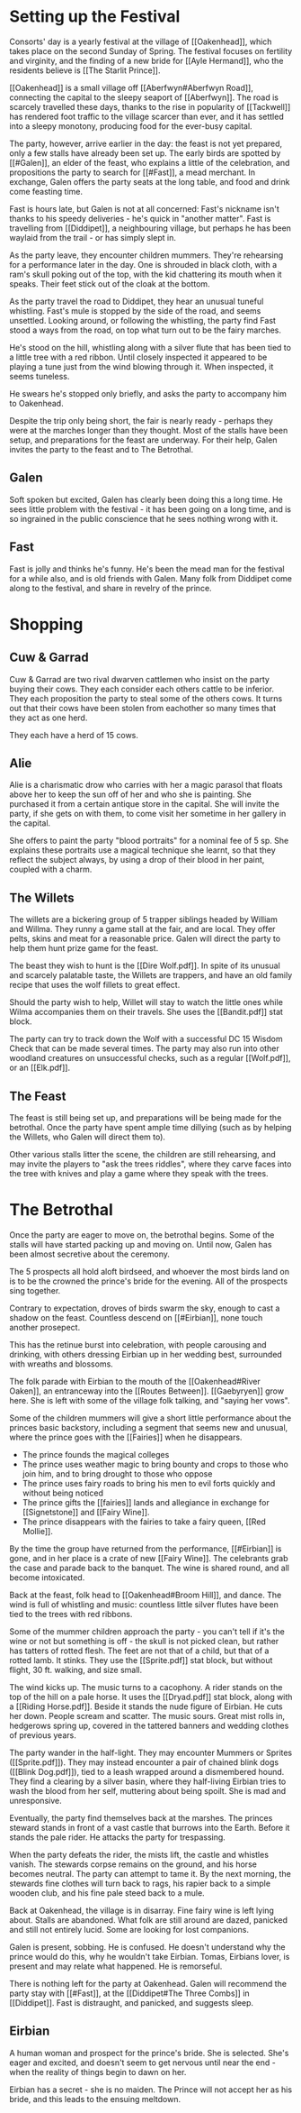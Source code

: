 # Setting up the Festival
Consorts' day is a yearly festival at the village of [[Oakenhead]], which takes place on the second Sunday of Spring. The festival focuses on fertility and virginity, and the finding of a new bride for [[Ayle Hermand]], who the residents believe is [[The Starlit Prince]].

[[Oakenhead]] is a small village off [[Aberfwyn#Aberfwyn Road]], connecting the capital to the sleepy seaport of [[Aberfwyn]]. The road is scarcely travelled these days, thanks to the rise in popularity of [[Tackwell]] has rendered foot traffic to the village scarcer than ever, and it has settled into a sleepy monotony, producing food for the ever-busy capital.

The party, however, arrive earlier in the day: the feast is not yet prepared, only a few stalls have already been set up. The early birds are spotted by [[#Galen]], an elder of the feast, who explains a little of the celebration, and propositions the party to search for [[#Fast]], a mead merchant. In exchange, Galen offers the party seats at the long table, and food and drink come feasting time.

Fast is hours late, but Galen is not at all concerned: Fast's nickname isn't thanks to his speedy deliveries - he's quick in "another matter". Fast is travelling from [[Diddipet]], a neighbouring village, but perhaps he has been waylaid from the trail - or has simply slept in.

As the party leave, they encounter children mummers. They're rehearsing for a performance later in the day. One is shrouded in black cloth, with a ram's skull poking out of the top, with the kid chattering its mouth when it speaks. Their feet stick out of the cloak at the bottom.

As the party travel the road to Diddipet, they hear an unusual tuneful whistling. Fast's mule is stopped by the side of the road, and seems unsettled. Looking around, or following the whistling, the party find Fast stood a ways from the road, on top what turn out to be the fairy marches. 

He's stood on the hill, whistling along with a silver flute that has been tied to a little tree with a red ribbon. Until closely inspected it appeared to be playing a tune just from the wind blowing through it. When inspected, it seems tuneless.

He swears he's stopped only briefly, and asks the party to accompany him to Oakenhead.

Despite the trip only being short, the fair is nearly ready - perhaps they were at the marches longer than they thought. Most of the stalls have been setup, and preparations for the feast are underway. For their help, Galen invites the party to the feast and to The Betrothal.
## Galen
Soft spoken but excited, Galen has clearly been doing this a long time. He sees little problem with the festival - it has been going on a long time, and is so ingrained in the public conscience that he sees nothing wrong with it.
## Fast
Fast is jolly and thinks he's funny. He's been the mead man for the festival for a while also, and is old friends with Galen. Many folk from Diddipet come along to the festival, and share in revelry of the prince.
# Shopping
## Cuw & Garrad
Cuw & Garrad are two rival dwarven cattlemen who insist on the party buying their cows. They each consider each others cattle to be inferior. They each proposition the party to steal some of the others cows. It turns out that their cows have been stolen from eachother so many times that they act as one herd.

They each have a herd of 15 cows. 
## Alie
Alie is a charismatic drow who carries with her a magic parasol that floats above her to keep the sun off of her and who she is painting. She purchased it from a certain antique store in the capital. She will invite the party, if she gets on with them, to come visit her sometime in her gallery in the capital.

She offers to paint the party "blood portraits" for a nominal fee of 5 sp. She explains these portraits use a magical technique she learnt, so that they reflect the subject always, by using a drop of their blood in her paint, coupled with a charm.

## The Willets
The willets are a bickering group of 5 trapper siblings headed by William and Willma. They runny a game stall at the fair, and are local. They offer pelts, skins and meat for a reasonable price. Galen will direct the party to help them hunt prize game for the feast.

The beast they wish to hunt is the [[Dire Wolf.pdf]]. In spite of its unusual and scarcely palatable taste, the Willets are trappers, and have an old family recipe that uses the wolf fillets to great effect.

Should the party wish to help, Willet will stay to watch the little ones while Wilma accompanies them on their travels. She uses the [[Bandit.pdf]] stat block.

The party can try to track down the Wolf with a successful DC 15 Wisdom Check that can be made several times. The party may also run into other woodland creatures on unsuccessful checks, such as a regular [[Wolf.pdf]], or an [[Elk.pdf]].

## The Feast
The feast is still being set up, and preparations will be being made for the betrothal. Once the party have spent ample time dillying (such as by helping the Willets, who Galen will direct them to).

Other various stalls litter the scene, the children are still rehearsing, and may invite the players to "ask the trees riddles", where they carve faces into the tree with knives and play a game where they speak with the trees.

# The Betrothal
Once the party are eager to move on, the betrothal begins. Some of the stalls will have started packing up and moving on. Until now, Galen has been almost secretive about the ceremony.

The 5 prospects all hold aloft birdseed, and whoever the most birds land on is to be the crowned the prince's bride for the evening. All of the prospects sing together.

Contrary to expectation, droves of birds swarm the sky, enough to cast a shadow on the feast. Countless descend on [[#Eirbian]], none touch another prosepect.

This has the retinue burst into celebration, with people carousing and drinking, with others dressing Eirbian up in her wedding best, surrounded with wreaths and blossoms.

The folk parade with Eirbian to the mouth of the [[Oakenhead#River Oaken]], an entranceway into the [[Routes Between]]. [[Gaebyryen]] grow here. She is left with some of the village folk talking, and "saying her vows".

Some of the children mummers will give a short little performance about the princes basic backstory, including a segment that seems new and unusual, where the prince goes with the [[Fairies]] when he disappears.
- The prince founds the magical colleges
- The prince uses weather magic to bring bounty and crops to those who join him, and to bring drought to those who oppose
- The prince uses fairy roads to bring his men to evil forts quickly and without being noticed
- The prince gifts the [[fairies]] lands and allegiance in exchange for [[Signetstone]] and [[Fairy Wine]].
- The prince disappears with the fairies to take a fairy queen, [[Red Mollie]].

By the time the group have returned from the performance, [[#Eirbian]] is gone, and in her place is a crate of new [[Fairy Wine]]. The celebrants grab the case and parade back to the banquet. The wine is shared round, and all become intoxicated.

Back at the feast, folk head to [[Oakenhead#Broom Hill]], and dance. The wind is full of whistling and music: countless little silver flutes have been tied to the trees with red ribbons.

Some of the mummer children approach the party - you can't tell if it's the wine or not but something is off - the skull is not picked clean, but rather has tatters of rotted flesh. The feet are not that of a child, but that of a rotted lamb. It stinks. They use the [[Sprite.pdf]] stat block, but without flight, 30 ft. walking, and size small.

The wind kicks up. The music turns to a cacophony. A rider stands on the top of the hill on a pale horse. It uses the [[Dryad.pdf]] stat block, along with a [[Riding Horse.pdf]]. Beside it stands the nude figure of Eirbian. He cuts her down. People scream and scatter. The music sours. Great mist rolls in, hedgerows spring up, covered in the tattered banners and wedding clothes of previous years.

The party wander in the half-light. They may encounter Mummers or Sprites ([[Sprite.pdf]]). They may instead encounter a pair of chained blink dogs ([[Blink Dog.pdf]]), tied to a leash wrapped around a dismembered hound. They find a clearing by a silver basin, where they half-living Eirbian tries to wash the blood from her self, muttering about being spoilt. She is mad and unresponsive.

Eventually, the party find themselves back at the marshes. The princes steward stands in front of a vast castle that burrows into the Earth. Before it stands the pale rider. He attacks the party for trespassing.

When the party defeats the rider, the mists lift, the castle and whistles vanish. The stewards corpse remains on the ground, and his horse becomes neutral. The party can attempt to tame it. By the next morning, the stewards fine clothes will turn back to rags, his rapier back to a simple wooden club, and his fine pale steed back to a mule.

Back at Oakenhead, the village is in disarray. Fine fairy wine is left lying about. Stalls are abandoned. What folk are still around are dazed, panicked and still not entirely lucid. Some are looking for lost companions.

Galen is present, sobbing. He is confused. He doesn't understand why the prince would do this, why he wouldn't take Eirbian. Tomas, Eirbians lover, is present and may relate what happened. He is remorseful.

There is nothing left for the party at Oakenhead. Galen will recommend the party stay with [[#Fast]], at the [[Diddipet#The Three Combs]] in [[Diddipet]]. Fast is distraught, and panicked, and suggests sleep.
## Eirbian
A human woman and prospect for the prince's bride. She is selected. She's eager and excited, and doesn't seem to get nervous until near the end - when the reality of things begin to dawn on her.

Eirbian has a secret - she is no maiden. The Prince will not accept her as his bride, and this leads to the ensuing meltdown.

